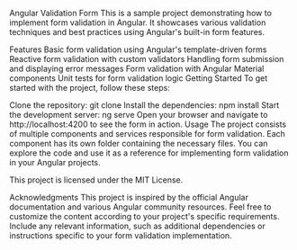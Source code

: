 Angular Validation Form
This is a sample project demonstrating how to implement form validation in Angular. It showcases various validation techniques and best practices using Angular's built-in form features.

Features
Basic form validation using Angular's template-driven forms
Reactive form validation with custom validators
Handling form submission and displaying error messages
Form validation with Angular Material components
Unit tests for form validation logic
Getting Started
To get started with the project, follow these steps:

Clone the repository: git clone 
Install the dependencies: npm install
Start the development server: ng serve
Open your browser and navigate to http://localhost:4200 to see the form in action.
Usage
The project consists of multiple components and services responsible for form validation. Each component has its own folder containing the necessary files. You can explore the code and use it as a reference for implementing form validation in your Angular projects.


This project is licensed under the MIT License.

Acknowledgments
This project is inspired by the official Angular documentation and various Angular community resources.
Feel free to customize the content according to your project's specific requirements. Include any relevant information, such as additional dependencies or instructions specific to your form validation implementation.

